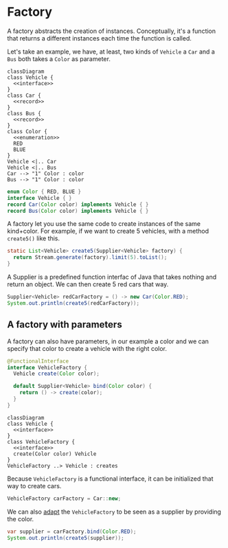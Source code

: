 # Factory

A factory abstracts the creation of instances. Conceptually, it's a function that returns a different instances
each time the function is called.

Let's take an example, we have, at least, two kinds of `Vehicle` a `Car` and a `Bus` both takes a `Color` as parameter.

```mermaid
classDiagram
class Vehicle {
  <<interface>>
}
class Car {
  <<record>>
}
class Bus {
  <<record>>
}
class Color {
  <<enumeration>>
  RED
  BLUE
}
Vehicle <|.. Car
Vehicle <|.. Bus
Car --> "1" Color : color
Bus --> "1" Color : color
```

```java
enum Color { RED, BLUE }
interface Vehicle { }
record Car(Color color) implements Vehicle { }
record Bus(Color color) implements Vehicle { }
```

A factory let you use the same code to create instances of the same kind+color.
For example, if we want to create 5 vehicles, with a method `create5()` like this.

```java
static List<Vehicle> create5(Supplier<Vehicle> factory) {
  return Stream.generate(factory).limit(5).toList();
}
```

A Supplier is a predefined function interfac of Java that takes nothing and return an object.
We can then create 5 red cars that way. 

```java
Supplier<Vehicle> redCarFactory = () -> new Car(Color.RED);
System.out.println(create5(redCarFactory));
```

## A factory with parameters

A factory can also have parameters, in our example a color and we can specify that color
to create a vehicle with the right color.

```java
@FunctionalInterface
interface VehicleFactory {
  Vehicle create(Color color);

  default Supplier<Vehicle> bind(Color color) {
    return () -> create(color);
  }
}
```

```mermaid
classDiagram
class Vehicle {
  <<interface>>
}
class VehicleFactory {
  <<interface>>
  create(Color color) Vehicle
}
VehicleFactory ..> Vehicle : creates
```

Because `VehicleFactory` is a functional interface, it can be initialized that way to create cars.
```java
VehicleFactory carFactory = Car::new;
```

We can also [adapt](../adapter) the `VehicleFactory` to be seen as a supplier by providing the color.

```java
var supplier = carFactory.bind(Color.RED);
System.out.println(create5(supplier));
```

